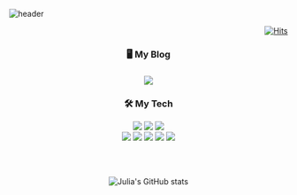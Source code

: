 ![header](https://capsule-render.vercel.app/api?type=wave&color=D1B6E1&height=180&section=header&text=Julia's%20GitHub%20👩🏻‍💻&fontSize=26&fontColor=242a2e&animation=fadeIn&fontAlignY=70)

<div align=right>
  
[![Hits](https://hits.seeyoufarm.com/api/count/incr/badge.svg?url=https%3A%2F%2Fgithub.com%2Fjulia0926&count_bg=%23C185FF&title_bg=%23555555&icon=&icon_color=%23E7E7E7&title=hits&edge_flat=false)](https://hits.seeyoufarm.com)
  
</div>
<div align=center>
<h3>🖥 My Blog <h3>
  <a href="https://julia1281.tistory.com/"><img src="https://img.shields.io/badge/My Blog-FF6600?style=round-square&logo=Blogger&logoColor=white"/></a>
<h3>🛠 My Tech </h3>

<p>
<img src="https://img.shields.io/badge/Java-007396?style=flat-square&logo=Java&logoColor=white"/></a>
<img src="https://img.shields.io/badge/Swift-FA7343?style=flat-square&logo=Swift&logoColor=white"/></a>
<img src="https://img.shields.io/badge/Python-3776AB?style=flat-square&logo=Python&logoColor=white"/></a> <br>
<img src="https://img.shields.io/badge/JavaScript-F7DF1E?style=flat-square&logo=JavaScript&logoColor=222323"/>
<img src="https://img.shields.io/badge/HTML5-E34F26?style=flat-square&logo=HTML5&logoColor=white"/>

<img src="https://img.shields.io/badge/CSS3-1572B6?style=flat-square&logo=CSS3&logoColor=white"/>

<img src="https://img.shields.io/badge/Django-092E20?style=flat-square&logo=Django&logoColor=white"/>
<img src="https://img.shields.io/badge/Heroku-430098?style=flat-square&logo=Heroku&logoColor=white"/>
</p>
<br><br>

![Julia's GitHub stats](https://github-readme-stats.vercel.app/api?username=julia0926&show_icons=true) <br>
<!-- 
  <a href="https://github.com/julia0926">
    <img align="center" src="https://github-readme-stats.anuraghazra1.vercel.app/api/top-langs/?username=julia0926&layout=compact&title_color=487eb0" /> <br> <br> -->
<!--   <img align='center' src="http://mazassumnida.wtf/api/v2/generate_badge?boj=kj980926"> -->

</div>
